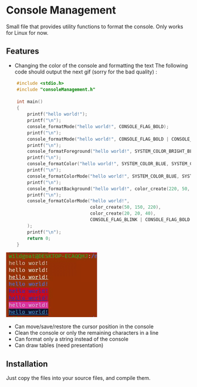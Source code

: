 # Console Management

Small file that provides utility functions to format the console. Only works for Linux for now.

## Features

- Changing the color of the console and formatting the text
The following code should output the next gif (sorry for the bad quality) :
```c
    #include <stdio.h>
    #include "consoleManagement.h"

    int main()
    {
        printf("hello world!");
        printf("\n");
        console_formatMode("hello world!", CONSOLE_FLAG_BOLD);
        printf("\n");
        console_formatMode("hello world!", CONSOLE_FLAG_BOLD | CONSOLE_FLAG_UNDERLINE);
        printf("\n");
        console_formatForeground("hello world!", SYSTEM_COLOR_BRIGHT_BLUE);
        printf("\n");
        console_formatColor("hello world!", SYSTEM_COLOR_BLUE, SYSTEM_COLOR_RED);
        printf("\n");
        console_formatColorMode("hello world!", SYSTEM_COLOR_BLUE, SYSTEM_COLOR_RED, CONSOLE_FLAG_UNDERLINE);
        printf("\n");
        console_formatBackground("hello world!", color_create(220, 50, 160));
        printf("\n");
        console_formatColorMode("hello world!",
                                color_create(50, 150, 220),                                    //foreground
                                color_create(20, 20, 40),                                      //background
                                CONSOLE_FLAG_BLINK | CONSOLE_FLAG_BOLD | CONSOLE_FLAG_UNDERLINE //flags
        );
        printf("\n");
        return 0;
    }
```
![](display.gif)
- Can move/save/restore the cursor position in the console
- Clean the console or only the remaining characters in a line
- Can format only a string instead of the console
- Can draw tables (need presentation)

## Installation

Just copy the files into your source files, and compile them.
